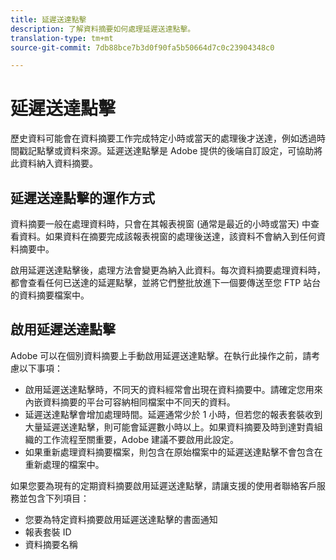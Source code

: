 ```yaml
---
title: 延遲送達點擊
description: 了解資料摘要如何處理延遲送達點擊。
translation-type: tm+mt
source-git-commit: 7db88bce7b3d0f90fa5b50664d7c0c23904348c0

---
```



# 延遲送達點擊

歷史資料可能會在資料摘要工作完成特定小時或當天的處理後才送達，例如透過時間戳記點擊或資料來源。延遲送達點擊是 Adobe 提供的後端自訂設定，可協助將此資料納入資料摘要。

## 延遲送達點擊的運作方式

資料摘要一般在處理資料時，只會在其報表視窗 (通常是最近的小時或當天) 中查看資料。如果資料在摘要完成該報表視窗的處理後送達，該資料不會納入到任何資料摘要中。

啟用延遲送達點擊後，處理方法會變更為納入此資料。每次資料摘要處理資料時，都會查看任何已送達的延遲點擊，並將它們整批放進下一個要傳送至您 FTP 站台的資料摘要檔案中。

## 啟用延遲送達點擊

Adobe 可以在個別資料摘要上手動啟用延遲送達點擊。在執行此操作之前，請考慮以下事項：

* 啟用延遲送達點擊時，不同天的資料經常會出現在資料摘要中。請確定您用來內嵌資料摘要的平台可容納相同檔案中不同天的資料。
* 延遲送達點擊會增加處理時間。延遲通常少於 1 小時，但若您的報表套裝收到大量延遲送達點擊，則可能會延遲數小時以上。如果資料摘要及時到達對貴組織的工作流程至關重要，Adobe 建議不要啟用此設定。
* 如果重新處理資料摘要檔案，則包含在原始檔案中的延遲送達點擊不會包含在重新處理的檔案中。

如果您要為現有的定期資料摘要啟用延遲送達點擊，請讓支援的使用者聯絡客戶服務並包含下列項目：

* 您要為特定資料摘要啟用延遲送達點擊的書面通知
* 報表套裝 ID
* 資料摘要名稱
